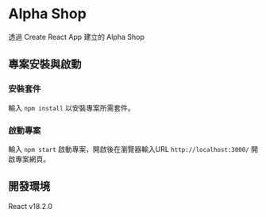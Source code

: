 # Alpha Shop
透過 Create React App 建立的 Alpha Shop

## 專案安裝與啟動
### 安裝套件

輸入 `npm install` 以安裝專案所需套件。

### 啟動專案
輸入 `npm start` 啟動專案，開啟後在瀏覽器輸入URL `http://localhost:3000/` 開啟專案網頁。

## 開發環境
React v18.2.0
